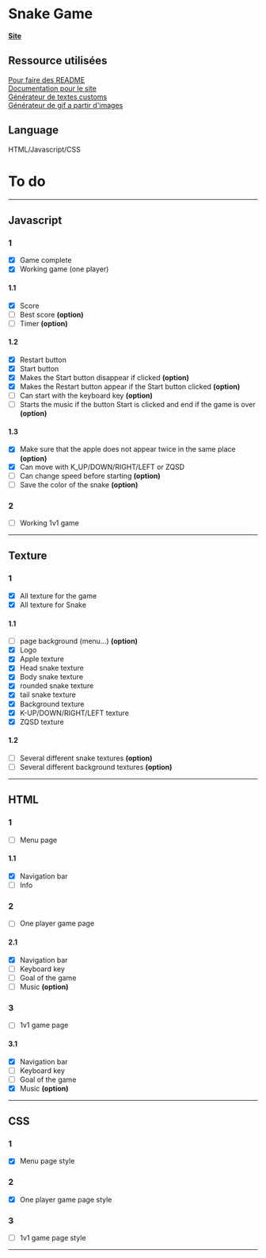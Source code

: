 # Snake Game 

**[Site](https://jerem-estici.github.io/Snake-game-html/)**

## Ressource utilisées
[Pour faire des README](https://www.youtube.com/watch?v=4lg3YyugRZQ&ab_channel=e-genieclimatique/) 
<br>
[Documentation pour le site](https://developer.mozilla.org/fr/)
<br>
[Générateur de textes customs](https://textcraft.net)
<br>
[Générateur de gif a partir d'images](ezgif.com)
## Language 
HTML/Javascript/CSS

# To do

---

## Javascript



### 1
- [x] Game complete
- [x] Working game (one player)

#### 1.1
- [x] Score 
- [ ] Best score **(option)**
- [ ] Timer **(option)**

#### 1.2
- [x] Restart button 
- [x] Start button
- [x] Makes the Start button disappear if clicked **(option)**
- [x] Makes the Restart button appear if the Start button clicked **(option)**
- [ ] Can start with the keyboard key **(option)**
- [ ] Starts the music if the button Start is clicked and end if the game is over **(option)**

#### 1.3
- [x] Make sure that the apple does not appear twice in the same place **(option)**
- [x] Can move with K_UP/DOWN/RIGHT/LEFT or ZQSD
- [ ] Can change speed before starting **(option)**
- [ ] Save the color of the snake **(option)**

### 2
- [ ] Working 1v1 game

---

## Texture


  
###  1
- [x] All texture for the game
- [x] All texture for Snake 

#### 1.1
- [ ] page background (menu...) **(option)**
- [x] Logo
- [x] Apple texture 
- [x] Head snake texture
- [x] Body snake texture
- [x] rounded snake texture
- [x] tail snake texture
- [x] Background texture
- [x] K-UP/DOWN/RIGHT/LEFT texture
- [x] ZQSD texture 

#### 1.2

- [ ] Several different snake textures **(option)**
- [ ] Several different background textures **(option)**

---

## HTML

### 1 

- [ ] Menu page

#### 1.1

- [x] Navigation bar
- [ ] Info 

### 2

- [ ] One player game page

#### 2.1

- [x] Navigation bar
- [ ] Keyboard key 
- [ ] Goal of the game
- [ ] Music **(option)**

### 3 

- [ ] 1v1 game page

#### 3.1

- [x] Navigation bar
- [ ] Keyboard key 
- [ ] Goal of the game
- [x] Music **(option)**
---

## CSS

### 1 

- [x] Menu page style

### 2

- [x] One player game page style

### 3 

- [ ] 1v1 game page style

---
